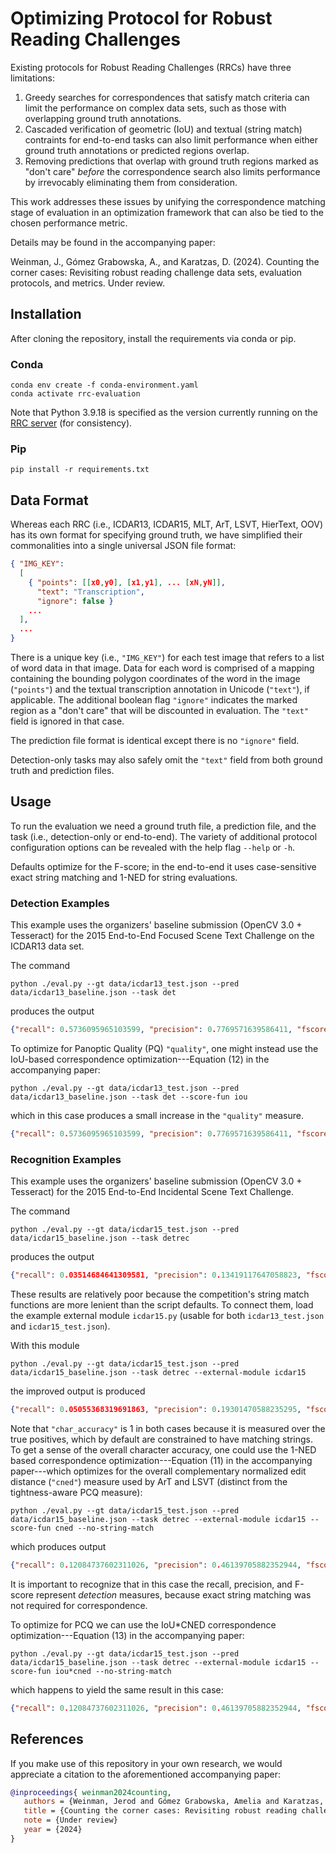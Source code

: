 # Optimizing Protocol for Robust Reading Challenges

Existing protocols for Robust Reading Challenges (RRCs) have three limitations:

1. Greedy searches for correspondences that satisfy match criteria can
   limit the performance on complex data sets, such as those with
   overlapping ground truth annotations.
2. Cascaded verification of geometric (IoU) and textual (string match)
   contraints for end-to-end tasks can also limit performance when
   either ground truth annotations or predicted regions overlap.
3. Removing predictions that overlap with ground truth regions marked
   as "don't care" *before* the correspondence search also limits
   performance by irrevocably eliminating them from consideration.
   
This work addresses these issues by unifying the correspondence
matching stage of evaluation in an optimization framework that can
also be tied to the chosen performance metric.

Details may be found in the accompanying paper:

Weinman, J., Gómez Grabowska, A., and Karatzas, D. (2024). Counting
the corner cases: Revisiting robust reading challenge data sets,
evaluation protocols, and metrics. Under review.

## Installation

After cloning the repository, install the requirements via conda or pip.

### Conda

```shell
conda env create -f conda-environment.yaml
conda activate rrc-evaluation
```

Note that Python 3.9.18 is specified as the version currently running
on the [RRC server](https://rrc.cvc.uab.es) (for consistency).

### Pip

```shell
pip install -r requirements.txt
```

## Data Format

Whereas each RRC (i.e., ICDAR13, ICDAR15, MLT, ArT, LSVT, HierText, OOV) 
has its own format for specifying ground truth, we have simplified
their commonalities into a single universal JSON file format:

```json
{ "IMG_KEY": 
  [ 
    { "points": [[x0,y0], [x1,y1], ... [xN,yN]],
      "text": "Transcription",
      "ignore": false }
    ...
  ],
  ...
}
```

There is a unique key (i.e., `"IMG_KEY"`) for each test image that
refers to a list of word data in that image. Data for each word is
comprised of a mapping containing the bounding polygon coordinates of
the word in the image (`"points"`) and the textual transcription
annotation in Unicode (`"text"`), if applicable. The additional boolean
flag `"ignore"` indicates the marked region as a "don't care" that
will be discounted in evaluation. The `"text"` field is ignored in
that case.

The prediction file format is identical except there is no `"ignore"` field.

Detection-only tasks may also safely omit the `"text"` field from both
ground truth and prediction files.

## Usage

To run the evaluation we need a ground truth file, a prediction file,
and the task (i.e., detection-only or end-to-end). The variety of
additional protocol configuration options can be revealed with the
help flag `--help` or `-h`.

Defaults optimize for the F-score; in the end-to-end it uses
case-sensitive exact string matching and 1-NED for string evaluations.

### Detection Examples

This example uses the organizers' baseline submission (OpenCV 3.0 + Tesseract) for the 2015 End-to-End Focused Scene Text Challenge on the ICDAR13 data set.

The command 
```shell
python ./eval.py --gt data/icdar13_test.json --pred data/icdar13_baseline.json --task det
```
produces the output
```json
{"recall": 0.5736095965103599, "precision": 0.7769571639586411, "fscore": 0.6599749058971143, "tightness": 0.8563325673619869, "quality": 0.5651580055613616, "tp": 526, "total_pred": 677, "total_gt": 917, "total_tightness": 450.43093043240515}
```

To optimize for Panoptic Quality (PQ) `"quality"`, one might instead use the IoU-based correspondence optimization---Equation (12) in the accompanying paper:
```shell
python ./eval.py --gt data/icdar13_test.json --pred data/icdar13_baseline.json --task det --score-fun iou
```

which in this case produces a small increase in the `"quality"` measure.
```json
{"recall": 0.5736095965103599, "precision": 0.7769571639586411, "fscore": 0.6599749058971143, "tightness": 0.8565077882758576, "quality": 0.5652736469675046, "tp": 526, "total_pred": 677, "total_gt": 917, "total_tightness": 450.5230966331011}
```

### Recognition Examples

This example uses the organizers' baseline submission (OpenCV 3.0 + Tesseract) for the 2015 End-to-End Incidental Scene Text Challenge.

The command
```shell
python ./eval.py --gt data/icdar15_test.json --pred data/icdar15_baseline.json --task detrec
```
produces the output
```json
{"recall": 0.03514684641309581, "precision": 0.13419117647058823, "fscore": 0.055703929797787106, "tightness": 0.7674982332585365, "quality": 0.04275266770535915, "char_accuracy": 1.0, "char_quality": 0.04275266770535915, "cned": 0.028649921507064365, "tp": 73, "total_pred": 544, "total_gt": 2077, "total_tightness": 56.027371027873166, "total_rec_score": 73.0}
```

These results are relatively poor because the competition's string
match functions are more lenient than the script defaults. To connect
them, load the example external module `icdar15.py` (usable for both
`icdar13_test.json` and `icdar15_test.json`). 

With this module
```shell
python ./eval.py --gt data/icdar15_test.json --pred data/icdar15_baseline.json --task detrec --external-module icdar15
```
the improved output is produced
```json
{"recall": 0.05055368319691863, "precision": 0.19301470588235295, "fscore": 0.08012209080503624, "tightness": 0.7633869582634346, "quality": 0.06116415918936332, "char_accuracy": 1.0, "char_quality": 0.06116415918936332, "cned": 0.0417329093799682, "tp": 105, "total_pred": 544, "total_gt": 2077, "total_tightness": 80.15563061766063, "total_rec_score": 105.0}
```
Note that `"char_accuracy"` is 1 in both cases because it is measured
over the true positives, which by default are constrained to have
matching strings.  To get a sense of the overall character accuracy,
one could use the 1-NED based correspondence optimization---Equation (11) in the accompanying paper---which optimizes for the overall complementary normalized edit distance (`"cned"`) measure used by ArT and LSVT (distinct from the tightness-aware PCQ measure):

```shell
python ./eval.py --gt data/icdar15_test.json --pred data/icdar15_baseline.json --task detrec --external-module icdar15 --score-fun cned --no-string-match
```
which produces output
```json
{"recall": 0.12084737602311026, "precision": 0.46139705882352944, "fscore": 0.19152995040061047, "tightness": 0.7177377496347613, "quality": 0.1374682755881916, "char_accuracy": 0.7638230213849394, "char_quality": 0.10500143360435002, "cned" 0.0808943368639746, "tp": 251, "total_pred": 544, "total_gt": 2077, "total_tightness": 180.1521751583251, "total_rec_score": 191.7195783676198}
```
It is important to recognize that in this case the recall, precision, and F-score represent *detection* measures, because exact string matching was not required for correspondence. 

To optimize for PCQ we can use the IoU*CNED correspondence optimization---Equation (13) in the accompanying paper:
```shell
python ./eval.py --gt data/icdar15_test.json --pred data/icdar15_baseline.json --task detrec --external-module icdar15 --score-fun iou*cned --no-string-match
```
which happens to yield the same result in this case:
```json
{"recall": 0.12084737602311026, "precision": 0.46139705882352944, "fscore": 0.19152995040061047, "tightness": 0.7177377496347613, "quality": 0.1374682755881916, "char_accuracy": 0.7638230213849394, "char_quality": 0.10500143360435002, "cned": 0.0808943368639746, "tp": 251, "total_pred": 544, "total_gt": 2077, "total_tightness": 180.1521751583251, "total_rec_score": 191.7195783676198}
```

## References

If you make use of this repository in your own research, we would appreciate a citation to the aforementioned accompanying paper:

```bibtex
@inproceedings{ weinman2024counting,
   authors = {Weinman, Jerod and Gómez Grabowska, Amelia and Karatzas, Dimosthenes}
   title = {Counting the corner cases: Revisiting robust reading challenge data sets, evaluation protocols, and metrics}
   note = {Under review}
   year = {2024}
}
```

